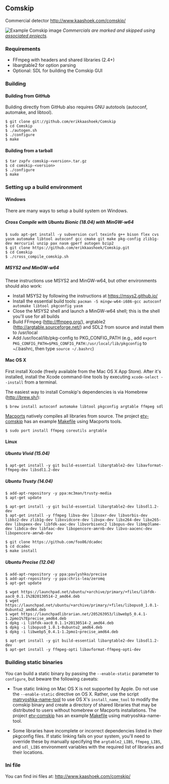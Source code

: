 ## Comskip

Commercial detector
http://www.kaashoek.com/comskip/

![Example Comskip image](https://github.com/essandess/etv-comskip/blob/master/example.png)
*Commercials are marked and skipped using [associated projects](https://github.com/essandess/etv-comskip).*

### Requirements

- FFmpeg with headers and shared libraries (2.4+)
- libargtable2 for option parsing
- Optional: SDL for building the Comskip GUI

### Building

#### Building from GitHub

Building directly from GitHub also requires GNU autotools (autoconf, automake, and libtool).

```
$ git clone git://github.com/erikkaashoek/Comskip
$ cd Comskip
$ ./autogen.sh
$ ./configure
$ make
```

#### Building from a tarball

```
$ tar zxpfv comskip-<version>.tar.gz
$ cd comskip-<version>
$ ./configure
$ make
```

### Setting up a build environment

#### Windows

There are many ways to setup a build system on Windows.

##### Cross Compile with Ubuntu Bionic (18.04) with MinGW-w64

```
$ sudo apt-get install -y subversion curl texinfo g++ bison flex cvs yasm automake libtool autoconf gcc cmake git make pkg-config zlib1g-dev mercurial unzip pax nasm gperf autogen bzip2
$ git clone https://github.com/erikkaashoek/Comskip.git
$ cd Comskip
$ ./cross_compile_comskip.sh
```

##### MSYS2 and MinGW-w64

These instructions use MSYS2 and MinGW-w64, but other environments should also work:

- Install MSYS2 by following the instructions at https://msys2.github.io/
- Install the essential build tools: `pacman -S mingw-w64-i686-gcc autoconf automake libtool pkgconfig yasm`
- Close the MSYS2 shell and launch a MinGW-w64 shell; this is the shell you'll use for all builds
- Build FFmpeg (http://ffmpeg.org/), argtable2 (http://argtable.sourceforge.net/) and SDL2 from source and install them to /usr/local
- Add /usr/local/lib/pkg-config to PKG_CONFIG_PATH (e.g., add `export PKG_CONFIG_PATH=$PKG_CONFIG_PATH:/usr/local/lib/pkgconfig` to ~/.bashrc, then type `source ~/.bashrc`)

#### Mac OS X

First install Xcode (freely available from the Mac OS X App Store). After it's installed, install the Xcode command-line tools by executing `xcode-select --install` from a terminal.

The easiest way to install Comskip's dependencies is via Homebrew (http://brew.sh/):

```
$ brew install autoconf automake libtool pkgconfig argtable ffmpeg sdl
```

[Macports](https://www.macports.org/install.php) natively compiles all libraries from source. The project [etv-comskip](https://github.com/essandess/etv-comskip) has an example [Makefile](https://github.com/essandess/etv-comskip/blob/master/Makefile) using Macports tools.

```
$ sudo port install ffmpeg coreutils argtable
```

#### Linux

##### Ubuntu Vivid (15.04)

```
$ apt-get install -y git build-essential libargtable2-dev libavformat-ffmpeg-dev libsdl1.2-dev
```

##### Ubuntu Trusty (14.04)

```
$ add-apt-repository -y ppa:mc3man/trusty-media
$ apt-get update

$ apt-get install -y git build-essential libargtable2-dev libsdl1.2-dev
$ apt-get install -y ffmpeg libva-dev libsoxr-dev libvorbis-dev libbz2-dev zlib1g-dev libxvidcore-dev libvpx-dev libx264-dev libx265-dev libspeex-dev libfdk-aac-dev libvorbisenc2 libopus-dev libmp3lame-dev libdca-dev libfaac-dev libopencore-amrnb-dev libvo-aacenc-dev libopencore-amrwb-dev

$ git clone https://github.com/foo86/dcadec
$ cd dcadec
$ make install
```

##### Ubuntu Precise (12.04)

```
$ add-apt-repository -y ppa:pavlyshko/precise
$ add-apt-repository -y ppa:chris-lea/zeromq
$ apt-get update

$ wget https://launchpad.net/ubuntu/+archive/primary/+files/libfdk-aac0_0.1.1%2B20130514-2_amd64.deb
$ wget https://launchpad.net/ubuntu/+archive/primary/+files/libopus0_1.0.1-0ubuntu2_amd64.deb
$ wget https://launchpadlibrarian.net/205263953/libwebp5_0.4.1-1.2pmo1%7Eprecise_amd64.deb
$ dpkg -i libfdk-aac0_0.1.1+20130514-2_amd64.deb
$ dpkg -i libopus0_1.0.1-0ubuntu2_amd64.deb
$ dpkg -i libwebp5_0.4.1-1.2pmo1~precise_amd64.deb

$ apt-get install -y git build-essential libargtable2-dev libsdl1.2-dev
$ apt-get install -y ffmpeg-opti libavformat-ffmpeg-opti-dev
```

### Building static binaries

You can build a static binary by passing the `--enable-static` parameter to `configure`, but beware the following caveats:

- True static linking on Mac OS X is not supported by Apple. Do not use the `--enable-static` directive on OS X. Rather, use the script [matryoshka-name-tool](https://github.com/essandess/matryoshka-name-tool) to use OS X's `install_name_tool` to modify the comskip binary and create a directory of shared libraries that may be distributed to users without homebrew or Macports installations. The project [etv-comskip](https://github.com/essandess/etv-comskip) has an example [Makefile](https://github.com/essandess/etv-comskip/blob/master/Makefile) using matryoshka-name-tool.

- Some libraries have incomplete or incorrect dependencies listed in their pkgconfig files. If static linking fails on your system, you'll need to override these by manually specifying the `argtable2_LIBS`, `ffmpeg_LIBS`, and `sdl_LIBS` environment variables with the required list of libraries and their locations.

### Ini file

You can find ini files at:
http://www.kaashoek.com/comskip/
